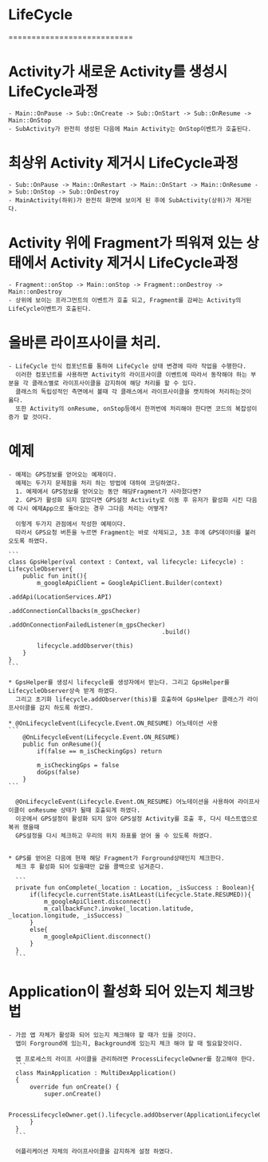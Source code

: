 # LifeCycle
===========================

# Activity가 새로운 Activity를 생성시 LifeCycle과정
    - Main::OnPause -> Sub::OnCreate -> Sub::OnStart -> Sub::OnResume -> Main::OnStop
    - SubActivity가 완전히 생성된 다음에 Main Activity는 OnStop이벤트가 호출된다.
    
# 최상위 Activity 제거시 LifeCycle과정
    - Sub::OnPause -> Main::OnRestart -> Main::OnStart -> Main::OnResume -> Sub::OnStop -> Sub::OnDestroy
    - MainActivity(하위)가 완전히 화면에 보이게 된 후에 SubActivity(상위)가 제거된다.
    
# Activity 위에 Fragment가 띄워져 있는 상태에서 Activity 제거시 LifeCycle과정
    - Fragment::onStop -> Main::onStop -> Fragment::onDestroy -> Main::onDestroy
    - 상위에 보이는 프라그먼트의 이벤트가 호출 되고, Fragment를 감싸는 Activity의 LifeCycle이벤트가 호출된다.
    
# 올바른 라이프사이클 처리.
    - LifeCycle 인식 컴포넌트를 통하여 LifeCycle 상태 변경에 따라 작업을 수행한다.
      이러한 컴포넌트를 사용하면 Activity의 라이프사이클 이벤트에 따라서 동작해야 하는 부분을 각 클래스별로 라이프사이클을 감지하여 해당 처리를 할 수 있다.
      클래스의 독립성적인 측면에서 볼때 각 클래스에서 라이프사이클을 캣치하여 처리하는것이 옳다.
      또한 Activity의 onResume, onStop등에서 한꺼번에 처리해야 한다면 코드의 복잡성이 증가 할 것이다.
      
# 예제
    - 예제는 GPS정보를 얻어오는 예제이다.
      예제는 두가지 문제점을 처리 하는 방법에 대하여 코딩하였다.
      1. 예제에서 GPS정보를 얻어오는 동안 해당Fragment가 사라졌다면?
      2. GPS가 활성화 되지 않았다면 GPS설정 Activity로 이동 후 유저가 활성화 시킨 다음에 다시 예제App으로 돌아오는 경우 그다음 처리는 어떻게?
      
      이렇게 두가지 관점에서 작성한 예제이다.
      따라서 GPS요청 버튼을 누르면 Fragment는 바로 삭제되고, 3초 후에 GPS데이터를 불러오도록 하였다.
      
    ```
    class GpsHelper(val context : Context, val lifecycle: Lifecycle) : LifecycleObserver{
        public fun init(){
            m_googleApiClient = GoogleApiClient.Builder(context)
                                               .addApi(LocationServices.API)
                                               .addConnectionCallbacks(m_gpsChecker)
                                               .addOnConnectionFailedListener(m_gpsChecker)
                                               .build()
           
            lifecycle.addObserver(this)
        }
    }
    ```
    
    * GpsHelper를 생성시 lifecycle를 생성자에서 받는다. 그리고 GpsHelper를 LifecycleObserver상속 받게 하였다.
      그리고 초기화 lifecycle.addObserver(this)를 호출하여 GpsHelper 클래스가 라이프사이클를 감지 하도록 하였다.
      
    * @OnLifecycleEvent(Lifecycle.Event.ON_RESUME) 어노테이션 사용
    ```
        @OnLifecycleEvent(Lifecycle.Event.ON_RESUME)
        public fun onResume(){
            if(false == m_isCheckingGps) return
        
            m_isCheckingGps = false
            doGps(false)
        }
    ```
    
      @OnLifecycleEvent(Lifecycle.Event.ON_RESUME) 어노테이션을 사용하여 라이프사이클이 onResume 상태가 될때 호출되게 하였다.
      이곳에서 GPS설정이 활성화 되지 않아 GPS설정 Activity를 호출 후, 다시 테스트앱으로 복귀 했을때
      GPS설정을 다시 체크하고 우리의 위치 좌표를 얻어 올 수 있도록 하였다.
      
      
    * GPS를 얻어온 다음에 현재 해당 Fragment가 Forground상태인지 체크한다.
      체크 후 활성화 되어 있을때만 값을 콜백으로 넘겨준다.
      
      ```
      private fun onComplete(_location : Location, _isSuccess : Boolean){
          if(lifecycle.currentState.isAtLeast(Lifecycle.State.RESUMED)){
              m_googleApiClient.disconnect()
              m_callbackFunc?.invoke(_location.latitude, _location.longitude, _isSuccess)
          }
          else{
              m_googleApiClient.disconnect()
          }
      }
      ```     
    
# Application이 활성화 되어 있는지 체크방법
    - 가끔 앱 자체가 활성화 되어 있는지 체크해야 할 때가 있을 것이다.
      앱이 Forground에 있는지, Background에 있는지 체크 해야 할 때 필요할것이다.
      
      앱 프로세스의 라이프 사이클을 관리하려면 ProcessLifecycleOwner를 참고해야 한다.
      ```
      class MainApplication : MultiDexApplication()
      {
          override fun onCreate() {
              super.onCreate()
      
              ProcessLifecycleOwner.get().lifecycle.addObserver(ApplicationLifecycleObserver())
          }
      }
      ``` 
      
      어플리케이션 자체의 라이프사이클을 감지하게 설정 하였다.
              
       